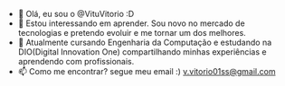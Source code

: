 - 👋 Olá, eu sou o @VituVitorio :D
- 👀 Estou interessando em aprender. Sou novo no mercado de tecnologias e pretendo evoluir e me tornar um dos melhores.
- 🌱 Atualmente cursando Engenharia da Computação e estudando na DIO(Digital Innovation One) compartilhando minhas experiências e aprendendo com profissionais.
- 📫 Como me encontrar? segue meu email :) v.vitorio01ss@gmail.com
